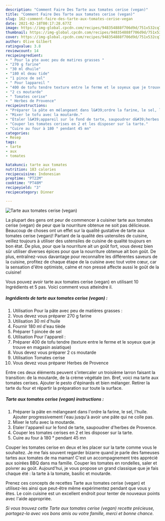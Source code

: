 ```yaml
---
description: "Comment Faire Des Tarte aux tomates cerise (vegan)"
title: "Comment Faire Des Tarte aux tomates cerise (vegan)"
slug: 162-comment-faire-des-tarte-aux-tomates-cerise-vegan
date: 2021-02-18T00:17:28.677Z
image: https://img-global.cpcdn.com/recipes/948354888f706d9d/751x532cq70/tarte-aux-tomates-cerise-vegan-photo-principale-de-la-recette.jpg
thumbnail: https://img-global.cpcdn.com/recipes/948354888f706d9d/751x532cq70/tarte-aux-tomates-cerise-vegan-photo-principale-de-la-recette.jpg
cover: https://img-global.cpcdn.com/recipes/948354888f706d9d/751x532cq70/tarte-aux-tomates-cerise-vegan-photo-principale-de-la-recette.jpg
author: Olive Gilbert
ratingvalue: 3.8
reviewcount: 14
recipeingredient:
- " Pour la pte avec peu de matires grasses "
- "270 g farine"
- "30 ml dhuile"
- "180 ml deau tide"
- "1 pince de sel"
- " Pour lappareil "
- "400 de tofu tendre texture entre le ferme et le soyeux que je trouve en magasin asiatique"
- "2 cs moutarde"
- " Tomates cerise"
- " Herbes de Provence"
recipeinstructions:
- "Préparer la pâte en mélangeant dans l&#39;ordre la farine, le sel, l&#39;huile. Ajouter progressivement l&#39;eau jusqu&#39;à avoir une pâte qui ne colle pas."
- "Mixer le tofu avec la moutarde."
- "Etaler l&#39;appareil sur le fond de tarte, saupoudrer d&#39;herbes de Provence."
- "Couper les tomates cerises en 2 et les disposer sur la tarte."
- "Cuire au four à 180 ° pendant 45 mn"
categories:
- Resep
tags:
- tarte
- aux
- tomates

katakunci: tarte aux tomates 
nutrition: 183 calories
recipecuisine: Indonesian
preptime: "PT22M"
cooktime: "PT48M"
recipeyield: "3"
recipecategory: Dinner

---
```



![Tarte aux tomates cerise (vegan)](https://img-global.cpcdn.com/recipes/948354888f706d9d/751x532cq70/tarte-aux-tomates-cerise-vegan-photo-principale-de-la-recette.jpg)

La plupart des gens ont peur de commencer à cuisiner tarte aux tomates cerise (vegan) de peur que la nourriture obtenue ne soit pas délicieuse. Beaucoup de choses ont un effet sur la qualité gustative de tarte aux tomates cerise (vegan)! Partant de la qualité des ustensiles de cuisine, veillez toujours à utiliser des ustensiles de cuisine de qualité toujours en bon état. De plus, pour que la nourriture ait un goût fort, vous devez bien sûr utiliser diverses épices pour que la nourriture obtenue ait bon goût. De plus, entraînez-vous davantage pour reconnaître les différentes saveurs de la cuisine, profitez de chaque étape de la cuisine avec tout votre cœur, car la sensation d'être optimiste, calme et non pressé affecte aussi le goût de la cuisine!

<!--inarticleads1-->

Vous pouvez avoir tarte aux tomates cerise (vegan) en utilisant 10 Ingrédients et 5 pas. Voici comment vous atteindre il.

##### Ingrédients de tarte aux tomates cerise (vegan) :

1. Utilisation  Pour la pâte avec peu de matières grasses :
1. Vous devez vous préparer 270 g farine
1. Utilisation 30 ml d&#39;huile
1. Fournir 180 ml d&#39;eau tiède
1. Préparer 1 pincée de sel
1. Utilisation  Pour l&#39;appareil :
1. Préparer 400 de tofu tendre (texture entre le ferme et le soyeux que je trouve en magasin asiatique)
1. Vous devez vous préparer 2 cs moutarde
1. Utilisation  Tomates cerise
1. Vous devez vous préparer  Herbes de Provence


Entre ces deux éléments peuvent s&#39;intercaler un troisième larron faisant la transition: de la moutarde, de la crème végétale (en. Bref, voici ma tarte aux tomates cerises. Ajouter le pesto d&#39;épinards et bien mélanger. Retirer la tarte du four et répartir la préparation sur toute la surface. 

<!--inarticleads2-->

##### Tarte aux tomates cerise (vegan) instructions :

1. Préparer la pâte en mélangeant dans l&#39;ordre la farine, le sel, l&#39;huile. Ajouter progressivement l&#39;eau jusqu&#39;à avoir une pâte qui ne colle pas.
1. Mixer le tofu avec la moutarde.
1. Etaler l&#39;appareil sur le fond de tarte, saupoudrer d&#39;herbes de Provence.
1. Couper les tomates cerises en 2 et les disposer sur la tarte.
1. Cuire au four à 180 ° pendant 45 mn


Couper les tomates cerise en deux et les placer sur la tarte comme vous le souhaitez. Je me fais souvent regarder bizarre quand je parle des fameuses tartes aux tomates de ma maman! C&#39;est un accompagnement très apprécié aux soirées BBQ dans ma famille. Couper les tomates en rondelles, saler et poivrer au goût. Aujourd&#39;hui, je vous propose un grand classique que je fais chaque été : la tarte à la tomate, basilic et moutarde. 

<!--inarticleads1-->

<p>
Prenez ces concepts de recettes Tarte aux tomates cerise (vegan) et utilisez-les ainsi que peut-être même expérimentez pendant que vous y êtes. Le coin cuisine est un excellent endroit pour tenter de nouveaux points avec l'aide appropriée.
</p>

<p>
<i>Si vous trouvez cette Tarte aux tomates cerise (vegan) recette précieuse, partagez-la avec vos bons amis ou votre famille, merci et bonne chance.</i>
</p>
